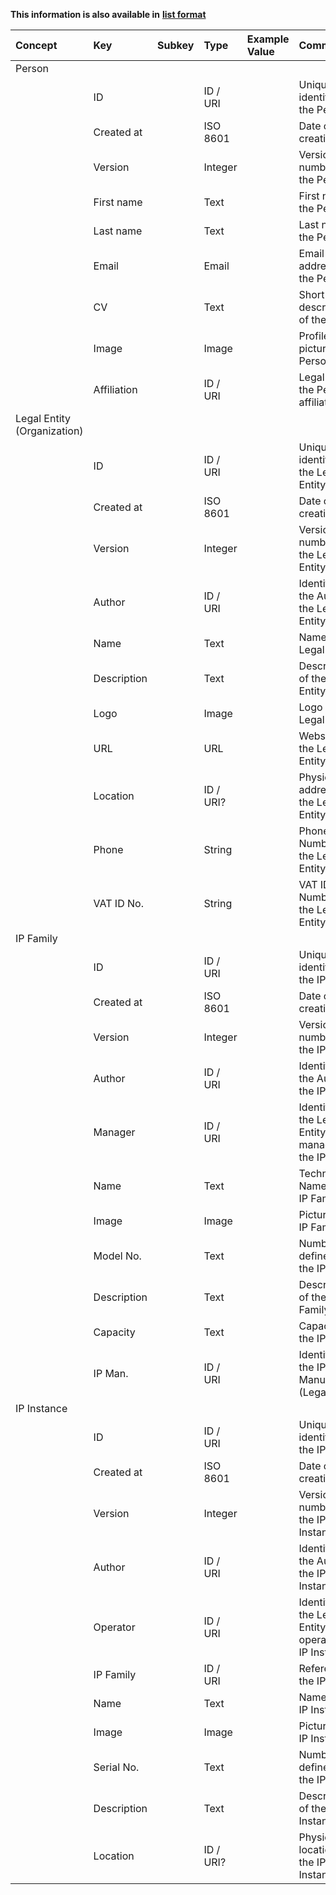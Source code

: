
<style>
  .md-content__button {
    display: none;
  }
</style>

**This information is also available in** **[list format](/attributes/supporting_metadata/)**

| Concept                     | Key         | Subkey   | Type      | Example Value   | Comment                                                  | Condition   |
|:----------------------------|:------------|:---------|:----------|:----------------|:---------------------------------------------------------|:------------|
| Person                      |             |          |           |                 |                                                          |             |
|                             | ID          |          | ID / URI  |                 | Unique identifier for the Person                         |             |
|                             | Created at  |          | ISO 8601  |                 | Date of creation                                         |             |
|                             | Version     |          | Integer   |                 | Version number of the Person                             |             |
|                             | First name  |          | Text      |                 | First name of the Person                                 |             |
|                             | Last name   |          | Text      |                 | Last name of the Person                                  |             |
|                             | Email       |          | Email     |                 | Email address of the Person                              |             |
|                             | CV          |          | Text      |                 | Short description of the Person                          |             |
|                             | Image       |          | Image     |                 | Profile picture of the Person                            |             |
|                             | Affiliation |          | ID / URI  |                 | Legal Entity the Person is affiliated with               |             |
| Legal Entity (Organization) |             |          |           |                 |                                                          |             |
|                             | ID          |          | ID / URI  |                 | Unique identifier for the Legal Entity                   |             |
|                             | Created at  |          | ISO 8601  |                 | Date of creation                                         |             |
|                             | Version     |          | Integer   |                 | Version number of the Legal Entity                       |             |
|                             | Author      |          | ID / URI  |                 | Identifier of the Author of the Legal Entity             |             |
|                             | Name        |          | Text      |                 | Name of the Legal Entity                                 |             |
|                             | Description |          | Text      |                 | Description of the Legal Entity                          |             |
|                             | Logo        |          | Image     |                 | Logo of the Legal Entity                                 |             |
|                             | URL         |          | URL       |                 | Website of the Legal Entity                              |             |
|                             | Location    |          | ID / URI? |                 | Physical address of the Legal Entity                     |             |
|                             | Phone       |          | String    |                 | Phone Number of the Legal Entity                         |             |
|                             | VAT ID No.  |          | String    |                 | VAT ID Number of the Legal Entity                        |             |
| IP Family                   |             |          |           |                 |                                                          |             |
|                             | ID          |          | ID / URI  |                 | Unique identifier for the IP Fam.                        |             |
|                             | Created at  |          | ISO 8601  |                 | Date of creation                                         |             |
|                             | Version     |          | Integer   |                 | Version number of the IP Family                          |             |
|                             | Author      |          | ID / URI  |                 | Identifier of the Author of the IP Family                |             |
|                             | Manager     |          | ID / URI  |                 | Identifier of the Legal Entity managing the IP Family    |             |
|                             | Name        |          | Text      |                 | Technical Name of the IP Family                          |             |
|                             | Image       |          | Image     |                 | Picture of the IP Family                                 |             |
|                             | Model No.   |          | Text      |                 | Number defined by the IP Man.                            |             |
|                             | Description |          | Text      |                 | Description of the IP Family                             |             |
|                             | Capacity    |          | Text      |                 | Capacity of the IP Family                                |             |
|                             | IP Man.     |          | ID / URI  |                 | Identifier of the IP Manufacturer (Legal Entity)         |             |
| IP Instance                 |             |          |           |                 |                                                          |             |
|                             | ID          |          | ID / URI  |                 | Unique identifier for the IP Inst.                       |             |
|                             | Created at  |          | ISO 8601  |                 | Date of creation                                         |             |
|                             | Version     |          | Integer   |                 | Version number of the IP Instance                        |             |
|                             | Author      |          | ID / URI  |                 | Identifier of the Author of the IP Instance              |             |
|                             | Operator    |          | ID / URI  |                 | Identifier of the Legal Entity operating the IP Instance |             |
|                             | IP Family   |          | ID / URI  |                 | Reference to the IP Family                               |             |
|                             | Name        |          | Text      |                 | Name of the IP Instance                                  |             |
|                             | Image       |          | Image     |                 | Picture of the IP Instance                               |             |
|                             | Serial No.  |          | Text      |                 | Number defined by the IP Man.                            |             |
|                             | Description |          | Text      |                 | Description of the IP Instance                           |             |
|                             | Location    |          | ID / URI? |                 | Physical location of the IP Instance                     |             |